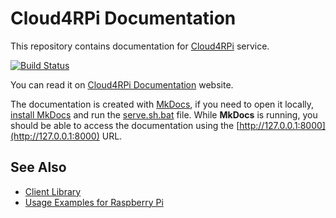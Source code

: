 Cloud4RPi Documentation
=======

This repository contains documentation for [Cloud4RPi](https://cloud4rpi.io/) service.

[![Build Status](https://travis-ci.org/cloud4rpi/docs.svg?branch=master)](https://travis-ci.org/cloud4rpi/docs)

You can read it on [Cloud4RPi Documentation](http://docs.cloud4rpi.io) website.

The documentation is created with [MkDocs](http://www.mkdocs.org/), if you need to open it locally, [install MkDocs](http://www.mkdocs.org/#installation) and run the [serve.sh.bat](serve.sh.bat) file. While **MkDocs** is running, you should be able to access the documentation using the [http://127.0.0.1:8000](http://127.0.0.1:8000) URL.

## See Also

* [Client Library](https://github.com/cloud4rpi/cloud4rpi)
* [Usage Examples for Raspberry Pi](https://github.com/cloud4rpi/cloud4rpi-raspberrypi-python)
